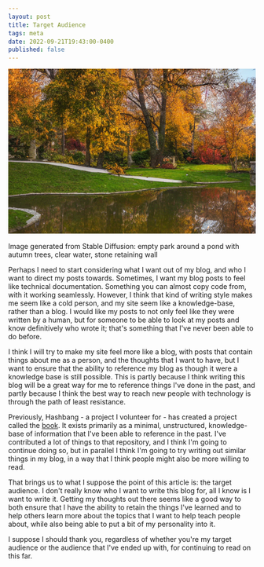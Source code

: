 ```yaml
---
layout: post
title: Target Audience
tags: meta
date: 2022-09-21T19:43:00-0400
published: false
---
```

![empty park around a pond with autumn trees, clear water, stone retaining wall](/assets/images/2022/09/target-audience-hero.png)

Image generated from Stable Diffusion: empty park around a pond with autumn trees, clear water, stone retaining wall

Perhaps I need to start considering what I want out of my blog, and who I want
to direct my posts towards. Sometimes, I want my blog posts to feel like
technical documentation. Something you can almost copy code from, with it
working seamlessly. However, I think that kind of writing style makes me seem
like a cold person, and my site seem like a knowledge-base, rather than a blog.
I would like my posts to not only feel like they were written by a human, but
for someone to be able to look at my posts and know definitively who wrote it;
that's something that I've never been able to do before.

I think I will try to make my site feel more like a blog, with posts that
contain things about me as a person, and the thoughts that I want to have, but
I want to ensure that the ability to reference my blog as though it were a
knowledge base is still possible. This is partly because I think writing this
blog will be a great way for me to reference things I've done in the past, and
partly because I think the best way to reach new people with technology is
through the path of least resistance.

Previously, Hashbang - a project I volunteer for - has created a project called
the [book]. It exists primarily as a minimal, unstructured, knowledge-base of
information that I've been able to reference in the past. I've contributed a
lot of things to that repository, and I think I'm going to continue doing so,
but in parallel I think I'm going to try writing out similar things in my blog,
in a way that I think people might also be more willing to read.

That brings us to what I suppose the point of this article is: the target
audience. I don't really know who I want to write this blog for, all I know is
I want to write it. Getting my thoughts out there seems like a good way to both
ensure that I have the ability to retain the things I've learned and to help
others learn more about the topics that I want to help teach people about,
while also being able to put a bit of my personality into it.

I suppose I should thank you, regardless of whether you're my target audience
or the audience that I've ended up with, for continuing to read on this far.


[book]: https://github.com/hashbang/book
